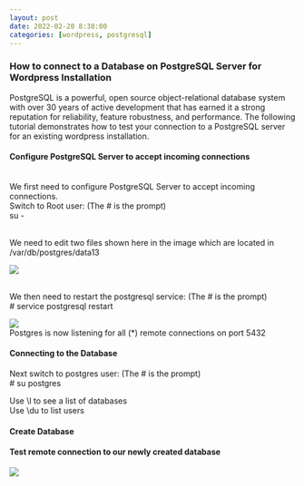 ```yaml
---
layout: post
date: 2022-02-20 8:38:00
categories: [wordpress, postgresql]
---
```


<h3>How to connect to a Database on PostgreSQL Server for Wordpress Installation</h3>
PostgreSQL is a powerful, open source object-relational database system with over 30 years of active development that has earned it a strong reputation for reliability, feature robustness, and performance.
The following tutorial demonstrates how to test your connection to a PostgreSQL server for an existing wordpress installation. 

<h4>Configure PostgreSQL Server to accept incoming connections</h4>
<br>We first need to configure PostgreSQL Server to accept incoming connections. 
<br>Switch to Root user: (The # is the prompt) 
<br>su -

<br>We need to edit two files shown here in the image which are located in /var/db/postgres/data13

<img src="{{site.baseurl}}/assets/img/files.PNG">

<br>We then need to restart the postgresql service: (The # is the prompt)
<br># service postgresql restart

<img src="{{site.baseurl}}/assets/img/open_ports.PNG">
<br>Postgres is now listening for all (*) remote connections on port 5432

<h4>Connecting to the Database</h4>

Next switch to postgres user: (The # is the prompt)
<br># su postgres

Use \l to see a list of databases
<br>Use \du to list users

<h4>Create Database</h4>


<h4>Test remote connection to our newly created database</h4>

<img src="{{site.baseurl}}/assets/img/psql_remote_connect.PNG">


